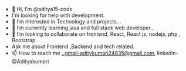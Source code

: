 - 👋 Hi, I’m @aditya15-code
- I'm looking for help with development.
- 👀 I’m interested in Technology and projects...
- 🌱 I’m currently learning java and full stack web developer...
- 💞️ I’m looking to collaborate on frontend, React, React js, nodejs, php , Bootstrap.
- Ask me about Frontend ,Backend and tech related.
- 📫 How to reach me ..gmail-aditykumari24835@gmail.com, linkedin-@Adityakumari


<!---
aditya15-code/aditya15-code is a ✨ special ✨ repository because its `README.md` (this file) appears on your GitHub profile.
You can click the Preview link to take a look at your changes.
--->
